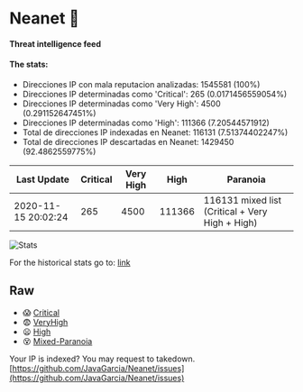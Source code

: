 # Neanet :hocho:
#### Threat intelligence feed
#### The stats:

- Direcciones IP con mala reputacion analizadas: 1545581 (100%)
- Direcciones IP determinadas como 'Critical':  265 (0.0171456559054%)
- Direcciones IP determinadas como 'Very High':  4500 (0.291152647451%)
- Direcciones IP determinadas como 'High':  111366 (7.20544571912)
- Total de direcciones IP indexadas en Neanet:  116131 (7.51374402247%)
- Total de direcciones IP descartadas en Neanet:  1429450 (92.4862559775%)

| Last Update | Critical | Very High | High | Paranoia |
| --- | --- | --- | --- | --- |
| 2020-11-15 20:02:24 | 265 | 4500 | 111366 | 116131 mixed list (Critical + Very High + High)|

![Stats](https://docs.google.com/spreadsheets/d/e/2PACX-1vSnaNMIXVabIpDJjufMlzH7poXnshF3mgd8Is1g9ytUEzVsP5my4Trn8f-xkoLLQ38xpL3HtmUexLo6/pubchart?oid=501124687&format=image)

For the historical stats go to: [link](/stats.csv)
## Raw
- :scream: [Critical](https://raw.githubusercontent.com/JavaGarcia/Neanet/master/blacklists/neanet_critical.txt)
- :fearful: [VeryHigh](https://raw.githubusercontent.com/JavaGarcia/Neanet/master/blacklists/neanet_veryHigh.txtt)
- :frowning: [High](https://raw.githubusercontent.com/JavaGarcia/Neanet/master/blacklists/neanet_high.txt)
- :dizzy_face: [Mixed-Paranoia](https://raw.githubusercontent.com/JavaGarcia/Neanet/master/blacklists/neanet_all.txt)


Your IP is indexed? You may request to takedown. [https://github.com/JavaGarcia/Neanet/issues](https://github.com/JavaGarcia/Neanet/issues)
























































































































































































































































































































































































































































































































































































































































































































































































































































































































































































































































































































































































































































































































































































































































































































































































































































































































































































































































































































































































































































































































































































































































